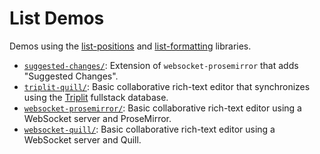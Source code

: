 # List Demos

Demos using the [list-positions](https://github.com/mweidner037/list-positions#readme) and [list-formatting](https://github.com/mweidner037/list-formatting#readme) libraries.

- [`suggested-changes/`](./suggested-changes/#readme): Extension of `websocket-prosemirror` that adds "Suggested Changes".
- [`triplit-quill/`](./triplit-quill#readme): Basic collaborative rich-text editor that synchronizes using the [Triplit](https://www.triplit.dev/) fullstack database.
- [`websocket-prosemirror/`](./websocket-quill#readme): Basic collaborative rich-text editor using a WebSocket server and ProseMirror.
- [`websocket-quill/`](./websocket-quill#readme): Basic collaborative rich-text editor using a WebSocket server and Quill.